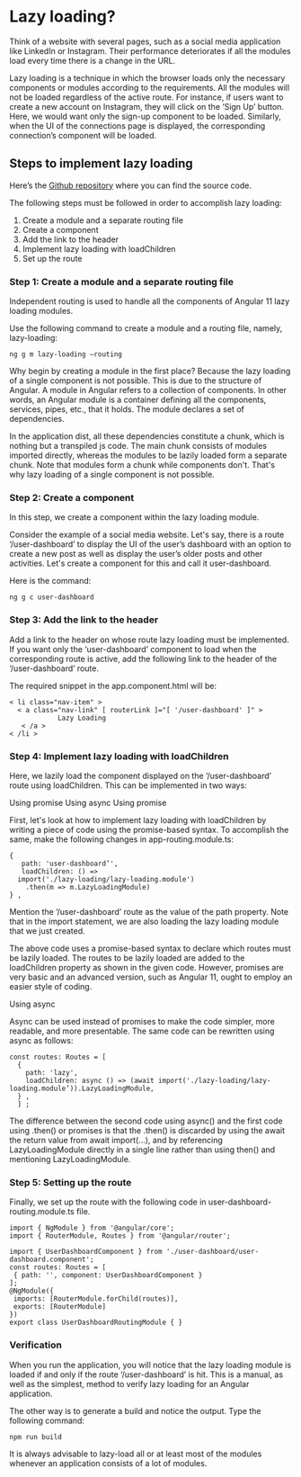 # Lazy loading?
Think of a website with several pages, such as a social media application like LinkedIn or Instagram. Their performance deteriorates if all the modules load every time there is a change in the URL.

Lazy loading is a technique in which the browser loads only the necessary components or modules according to the requirements. All the modules will not be loaded regardless of the active route. For instance, if users want to create a new account on Instagram, they will click on the ‘Sign Up’ button. Here, we would want only the sign-up component to be loaded. Similarly, when the UI of the connections page is displayed, the corresponding connection’s component will be loaded.

## Steps to implement lazy loading
Here’s the <a href="https://github.com/RaviTambade/Angular.git">Github repository</a> where you can find the source code.

The following steps must be followed in order to accomplish lazy loading:

1. Create a module and a separate routing file
2. Create a component
3. Add the link to the header
4. Implement lazy loading with loadChildren
5. Set up the route

### Step 1: Create a module and a separate routing file
Independent routing is used to handle all the components of Angular 11 lazy loading modules.

Use the following command to create a module and a routing file, namely, lazy-loading:
```
ng g m lazy-loading –routing
```

Why begin by creating a module in the first place? Because the lazy loading of a single component is not possible. This is due to the structure of Angular. A module in Angular refers to a collection of components. In other words, an Angular module is a container defining all the components, services, pipes, etc., that it holds. The module declares a set of dependencies.

In the application dist, all these dependencies constitute a chunk, which is nothing but a transpiled js code. The main chunk consists of modules imported directly, whereas the modules to be lazily loaded form a separate chunk. Note that modules form a chunk while components don't. That's why lazy loading of a single component is not possible.

### Step 2: Create a component
In this step, we create a component within the lazy loading module.

Consider the example of a social media website. Let's say, there is a route ‘/user-dashboard’ to display the UI of the user’s dashboard with an option to create a new post as well as display the user’s older posts and other activities. Let's create a component for this and call it user-dashboard.

Here is the command:

```
ng g c user-dashboard
```

### Step 3: Add the link to the header
Add a link to the header on whose route lazy loading must be implemented. If you want only the ‘user-dashboard’ component to load when the corresponding route is active, add the following link to the header of the ‘/user-dashboard’ route.

The required snippet in the app.component.html will be:
```
< li class="nav-item" >
  < a class="nav-link" [ routerLink ]="[ '/user-dashboard' ]" >
 	      	Lazy Loading
   < /a >
< /li >
```
### Step 4: Implement lazy loading with loadChildren
Here, we lazily load the component displayed on the ‘/user-dashboard’ route using loadChildren. This can be implemented in two ways:

Using promise
Using async
Using promise

First, let's look at how to implement lazy loading with loadChildren by writing a piece of code using the promise-based syntax. To accomplish the same, make the following changes in app-routing.module.ts:

```
{
   path: 'user-dashboard’',
   loadChildren: () =>   
  import('./lazy-loading/lazy-loading.module')
 	.then(m => m.LazyLoadingModule)
} ,
```

Mention the ‘/user-dashboard’ route as the value of the path property. Note that in the import statement, we are also loading the lazy loading module that we just created.

The above code uses a promise-based syntax to declare which routes must be lazily loaded. The routes to be lazily loaded are added to the loadChildren property as shown in the given code. However, promises are very basic and an advanced version, such as Angular 11, ought to employ an easier style of coding.

Using async

Async can be used instead of promises to make the code simpler, more readable, and more presentable. The same code can be rewritten using async as follows:

```
const routes: Routes = [
  {
	path: 'lazy',
	loadChildren: async () => (await import('./lazy-loading/lazy-loading.module’)).LazyLoadingModule,
  } ,
  ] ;

  ```

The difference between the second code using async() and the first code using .then() or promises is that the .then() is discarded by using the await the return value from await import(...), and by referencing LazyLoadingModule directly in a single line rather than using then() and mentioning LazyLoadingModule.

### Step 5: Setting up the route
Finally, we set up the route with the following code in user-dashboard-routing.module.ts file.

```
import { NgModule } from '@angular/core';
import { RouterModule, Routes } from '@angular/router';
 
import { UserDashboardComponent } from './user-dashboard/user-dashboard.component'; 
const routes: Routes = [
 { path: '', component: UserDashboardComponent }
]; 
@NgModule({
 imports: [RouterModule.forChild(routes)],
 exports: [RouterModule]
}) 
export class UserDashboardRoutingModule { }
```

### Verification
When you run the application, you will notice that the lazy loading module is loaded if and only if the route ‘/user-dashboard’ is hit. This is a manual, as well as the simplest, method to verify lazy loading for an Angular application.

The other way is to generate a build and notice the output. Type the following command:

```
npm run build
```

It is always advisable to lazy-load all or at least most of the modules whenever an application consists of a lot of modules.
